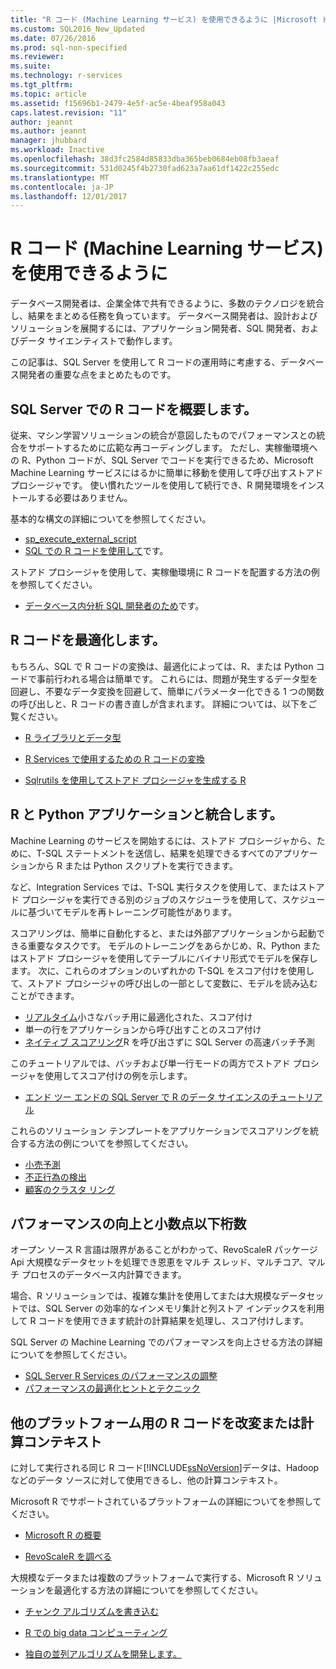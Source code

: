 ```yaml
---
title: "R コード (Machine Learning サービス) を使用できるように |Microsoft ドキュメント"
ms.custom: SQL2016_New_Updated
ms.date: 07/26/2016
ms.prod: sql-non-specified
ms.reviewer: 
ms.suite: 
ms.technology: r-services
ms.tgt_pltfrm: 
ms.topic: article
ms.assetid: f15696b1-2479-4e5f-ac5e-4beaf958a043
caps.latest.revision: "11"
author: jeannt
ms.author: jeannt
manager: jhubbard
ms.workload: Inactive
ms.openlocfilehash: 38d3fc2584d85833dba365beb0684eb08fb3aeaf
ms.sourcegitcommit: 531d0245f4b2730fad623a7aa61df1422c255edc
ms.translationtype: MT
ms.contentlocale: ja-JP
ms.lasthandoff: 12/01/2017
---
```

# <a name="operationalize-r-code-machine-learning-services"></a>R コード (Machine Learning サービス) を使用できるように

データベース開発者は、企業全体で共有できるように、多数のテクノロジを統合し、結果をまとめる任務を負っています。 データベース開発者は、設計およびソリューションを展開するには、アプリケーション開発者、SQL 開発者、およびデータ サイエンティストで動作します。

この記事は、SQL Server を使用して R コードの運用時に考慮する、データベース開発者の重要な点をまとめたものです。

## <a name="get-started-with-r-code-in-sql-server"></a>SQL Server での R コードを概要します。

従来、マシン学習ソリューションの統合が意図したものでパフォーマンスとの統合をサポートするために広範な再コーディングします。 ただし、実稼働環境への R、Python コードが、SQL Server でコードを実行できるため、Microsoft Machine Learning サービスにはるかに簡単に移動を使用して呼び出すストアド プロシージャです。 使い慣れたツールを使用して続行でき、R 開発環境をインストールする必要はありません。 

基本的な構文の詳細についてを参照してください。

+ [sp_execute_external_script](../../relational-databases/system-stored-procedures/sp-execute-external-script-transact-sql.md)
+ [SQL での R コードを使用して](../../advanced-analytics/tutorials/rtsql-using-r-code-in-transact-sql-quickstart.md)です。

ストアド プロシージャを使用して、実稼働環境に R コードを配置する方法の例を参照してください。

+ [データベース内分析 SQL 開発者のため](../../advanced-analytics/tutorials/sqldev-in-database-r-for-sql-developers.md)です。

## <a name="optimize-your-r-code"></a>R コードを最適化します。

もちろん、SQL で R コードの変換は、最適化によっては、R、または Python コードで事前行われる場合は簡単です。 これらには、問題が発生するデータ型を回避し、不要なデータ変換を回避して、簡単にパラメーター化できる 1 つの関数の呼び出しと、R コードの書き直しが含まれます。 詳細については、以下をご覧ください。

+ [R ライブラリとデータ型](r-libraries-and-data-types.md)

+ [R Services で使用するための R コードの変換](converting-r-code-for-use-in-sql-server.md)

+ [Sqlrutils を使用してストアド プロシージャを生成する R](generating-an-r-stored-procedure-for-r-code-using-the-sqlrutils-package.md)

## <a name="integrate-r-and-python-with-applications"></a>R と Python アプリケーションと統合します。

Machine Learning のサービスを開始するには、ストアド プロシージャから、ために、T-SQL ステートメントを送信し、結果を処理できるすべてのアプリケーションから R または Python スクリプトを実行できます。

など、Integration Services では、T-SQL 実行タスクを使用して、またはストアド プロシージャを実行できる別のジョブのスケジューラを使用して、スケジュールに基づいてモデルを再トレーニング可能性があります。

スコアリングは、簡単に自動化すると、または外部アプリケーションから起動できる重要なタスクです。 モデルのトレーニングをあらかじめ、R、Python またはストアド プロシージャを使用してテーブルにバイナリ形式でモデルを保存します。 次に、これらのオプションのいずれかの T-SQL をスコア付けを使用して、ストアド プロシージャの呼び出しの一部として変数に、モデルを読み込むことができます。

+ [リアルタイム](../real-time-scoring.md)小さなバッチ用に最適化された、スコア付け
+ 単一の行をアプリケーションから呼び出すことのスコア付け
+ [ネイティブ スコアリング](../sql-native-scoring.md)R を呼び出さずに SQL Server の高速バッチ予測

このチュートリアルでは、バッチおよび単一行モードの両方でストアド プロシージャを使用してスコア付けの例を示します。

+ [エンド ツー エンドの SQL Server で R のデータ サイエンスのチュートリアル](../tutorials/walkthrough-data-science-end-to-end-walkthrough.md)

これらのソリューション テンプレートをアプリケーションでスコアリングを統合する方法の例についてを参照してください。

+ [小売予測](https://github.com/Microsoft/SQL-Server-R-Services-Samples/blob/master/RetailForecasting/Introduction.md)
+ [不正行為の検出](https://github.com/Microsoft/SQL-Server-R-Services-Samples/blob/master/FraudDetection/Introduction.md)
+ [顧客のクラスタ リング](https://github.com/Microsoft/sql-server-samples/tree/master/samples/features/r-services/getting-started/customer-clustering)

## <a name="boost-performance-and-scale"></a>パフォーマンスの向上と小数点以下桁数

オープン ソース R 言語は限界があることがわかって、RevoScaleR パッケージ Api 大規模なデータセットを処理でき恩恵をマルチ スレッド、マルチコア、マルチ プロセスのデータベース内計算できます。

場合、R ソリューションでは、複雑な集計を使用してまたは大規模なデータセットでは、SQL Server の効率的なインメモリ集計と列ストア インデックスを利用して R コードを使用できます統計の計算結果を処理し、スコア付けします。

SQL Server の Machine Learning でのパフォーマンスを向上させる方法の詳細についてを参照してください。

+ [SQL Server R Services のパフォーマンスの調整](../../advanced-analytics/r/sql-server-r-services-performance-tuning.md)
+ [パフォーマンスの最適化ヒントとテクニック](https://gallery.cortanaintelligence.com/Tutorial/SQL-Server-Optimization-Tips-and-Tricks-for-Analytics-Services)

## <a name="adapt-r-code-for-other-platforms-or-compute-contexts"></a>他のプラットフォーム用の R コードを改変または計算コンテキスト

に対して実行される同じ R コード[!INCLUDE[ssNoVersion](../../includes/ssnoversion-md.md)]データは、Hadoop などのデータ ソースに対して使用できるし、他の計算コンテキスト。

Microsoft R でサポートされているプラットフォームの詳細についてを参照してください。

+ [Microsoft R の概要](https://docs.microsoft.com/r-server/)

+ [RevoScaleR を調べる](https://docs.microsoft.com/r-server/r/tutorial-r-to-revoscaler)

大規模なデータまたは複数のプラットフォームで実行する、Microsoft R ソリューションを最適化する方法の詳細についてを参照してください。

+ [チャンク アルゴリズムを書き込む](https://docs.microsoft.com/r-server/r/how-to-developer-write-chunking-algorithms)

+ [R での big data コンピューティング](https://docs.microsoft.com/r-server/r/tutorial-large-data-tips)

+ [独自の並列アルゴリズムを開発します。](https://docs.microsoft.com/r-server/r-reference/revopemar/pemar)

